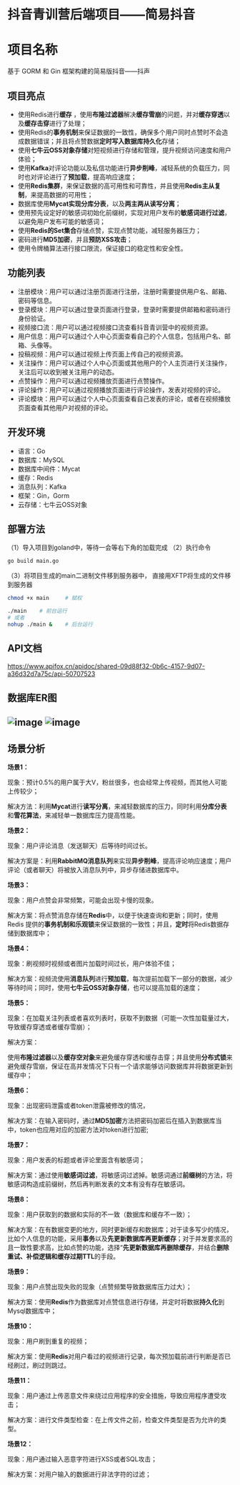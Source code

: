 # 抖音青训营后端项目——简易抖音


# 项目名称

基于 GORM 和 Gin 框架构建的简易版抖音——抖声

## 项目亮点

- 使用Redis进行**缓存** ，使用**布隆过滤器**解决**缓存雪崩**的问题，并对**缓存穿透**以及**缓存击穿**进行了处理；
- 使用Redis的**事务机制**来保证数据的一致性，确保多个用户同时点赞时不会造成数据错误；并且将点赞数据**定时写入数据库持久化**存储；
- 使用**七牛云OSS对象存储**对短视频进行存储和管理，提升视频访问速度和用户体验；
- 使用**Kafka**对评论功能以及私信功能进行**异步削峰**，减轻系统的负载压力，同时也对评论进行了**预加载**，提高响应速度；
- 使用**Redis集群**，来保证数据的高可用性和可靠性，并且使用**Redis主从复制**，来提高数据的可用性；
- 数据库使用**Mycat实现分库分表**，以及**两主两从读写分离**；
- 使用预先设定好的敏感词初始化前缀树，实现对用户发布的**敏感词进行过滤**，以避免用户发布可能的敏感词；
- 使用**Redis的Set集合**存储点赞，实现点赞功能，减轻服务器压力；
- 密码进行**MD5加密**，并且**预防XSS攻击**；
- 使用令牌桶算法进行接口限流，保证接口的稳定性和安全性。

## 功能列表

-   注册模块：用户可以通过注册页面进行注册，注册时需要提供用户名、邮箱、密码等信息。
-   登录模块：用户可以通过登录页面进行登录，登录时需要提供邮箱和密码进行身份验证。
-   视频接口流：用户可以通过视频接口流查看抖音青训营中的视频资源。
-   用户信息：用户可以通过个人中心页面查看自己的个人信息，包括用户名、邮箱、头像等。
-   投稿视频：用户可以通过视频上传页面上传自己的视频资源。
-   关注操作：用户可以通过个人中心页面或其他用户的个人主页进行关注操作，关注后可以收到被关注用户的动态。
-   点赞操作：用户可以通过视频播放页面进行点赞操作。
-   评论操作：用户可以通过视频播放页面进行评论操作，发表对视频的评论。
-   评论模块：用户可以通过个人中心页面查看自己发表的评论，或者在视频播放页面查看其他用户对视频的评论。

## 开发环境

- 语言：Go
- 数据库：MySQL
- 数据库中间件：Mycat
- 缓存：Redis
- 消息队列：Kafka
- 框架：Gin，Gorm
- 云存储：七牛云OSS对象

## 部署方法

（1）导入项目到goland中，等待一会等右下角的加载完成
（2）执行命令
```sh
go build main.go
```
（3）将项目生成的main二进制文件移到服务器中，
直接用XFTP将生成的文件移到服务器
```sh
chmod +x main     # 赋权

./main    # 前台运行
# 或者
nohup ./main &    # 后台运行
```

## API文档

https://www.apifox.cn/apidoc/shared-09d88f32-0b6c-4157-9d07-a36d32d7a75c/api-50707523

## 数据库ER图

![image](https://github.com/oraeorae/go_douyin/blob/orall/photo/11.png)
![image](https://github.com/oraeorae/go_douyin/blob/orall/photo/22.png)
-
## 场景分析

**场景1：**

现象：预计0.5%的用户属于大V，粉丝很多，也会经常上传视频，而其他人可能上传较少；

解决方法：利用**Mycat**进行**读写分离**，来减轻数据库的压力，同时利用**分库分表**和**雪花算法**，来减轻单一数据库压力提高性能。

**场景2：**

现象：用户评论消息（发送聊天）后等待时间过长。

解决方案是：利用**RabbitMQ消息队列**来实现**异步削峰**，提高评论响应速度；用户评论（或者聊天）将被放入消息队列中，异步存储进数据库中。

**场景3：**

现象：用户点赞会非常频繁，可能会出现卡慢的现象。

解决方案：将点赞消息存储在**Redis**中，以便于快速查询和更新；同时，使用Redis 提供的**事务机制和乐观锁**来保证数据的一致性；并且，**定时**将Redis数据存储到数据库中；

**场景4：**

现象：刷视频时视频或者图片加载时间过长，用户体验不佳；

解决方案：视频流使用**消息队列**进行**预加载**，每次提前加载下一部分的数据，减少等待时间；同时，使用**七牛云OSS对象存储**，也可以提高加载的速度；

**场景5：**

现象：在加载关注列表或者喜欢列表时，获取不到数据（可能一次性加载量过大，导致缓存穿透或者缓存雪崩）；

解决方案：

使用**布隆过滤器**以及**缓存空对象**来避免缓存穿透和缓存击穿；并且使用**分布式锁**来避免缓存雪崩，保证在高并发情况下只有一个请求能够访问数据库并将数据更新到缓存中；

**场景6：**

现象：出现密码泄露或者token泄露被修改的情况，

解决方案：在输入密码时，通过**MD5加密**方法把密码加密后在插入到数据库当中，token也应用对应的加密方法对token进行加密;

**场景7：**

现象：用户发表的标题或者评论里面含有敏感词；

解决方案：通过使用**敏感词过滤**，将敏感词过滤掉。敏感词通过**前缀树**的方法，将敏感词构造成前缀树，然后再判断发表的文本有没有存在敏感词。

**场景8：**

现象：用户获取到的数据和实际的不一致（数据库和缓存不一致）；

解决方案：在有数据变更的地方，同时更新缓存和数据库；对于读多写少的情况，比如个人信息的功能，采用**事务**以及**先更新数据库再更新缓存**；对于并发要求高的且一致性要求高，比如点赞的功能，选择“**先更新数据库再删除缓存**，并结合**删除重试、补偿逻辑和缓存过期TTL**的手段。

**场景9：**

现象：用户点赞出现失败的现象（点赞频繁导致数据库压力过大）；

解决方案：使用**Redis**作为数据库对点赞信息进行存储，并定时将数据**持久化**到Mysql数据库中；

**场景10：**

现象：用户刷到重复的视频；

解决方案：使用**Redis**对用户看过的视频进行记录，每次预加载前进行判断是否已经刷过，刷过则跳过。

**场景11：**

现象：用户通过上传恶意文件来绕过应用程序的安全措施，导致应用程序遭受攻击；

解决方案：进行文件类型检查：在上传文件之前，检查文件类型是否为允许的类型。

**场景12：**

现象：用户通过输入恶意字符进行XSS或者SQL攻击；

解决方案：对用户输入的数据进行非法字符的过滤；

